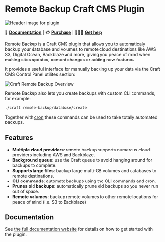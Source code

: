 # Remote Backup Craft CMS Plugin

![Header image for plugin](https://craft-plugins-cdn.timmyomahony.com/website/remote-backup/remote-backup-plugin-header.png)

📓 [**Documentation**](https://craft-plugins.timmyomahony.com/remote-backup?utm=github) | 💳 [**Purchase**](https://plugins.craftcms.com/remote-backup?craft4) | 🤷🏻‍♂️ [**Get help**](https://craft-plugins.timmyomahony.com/remote-backup/docs/get-help)

Remote Backup is a Craft CMS plugin that allows you to automaticaly backup your database and volumes to remote cloud destinations like AWS S3, Digital Ocean, Backblaze and more, giving you peace of mind when making sites updates, content changes or adding new features.

It provides a useful interface for manually backing up your data via the Craft CMS Control Panel utilites section:

![Craft Remote Backup Overview](https://craft-plugins-cdn.timmyomahony.com/website/remote-backup/utilities-screenshot.jpg)

Remote Backup also lets you create backups with custom CLI commands, for example:

```bash
./craft remote-backup/database/create
```

Together with [cron](https://en.wikipedia.org/wiki/Cron) these commands can be used to take totally automated backups.

## Features

- **Multiple cloud providers**: remote backup supports numerous cloud providers including AWS and Backblaze.
- **Background queue**: use the Craft queue to avoid hanging around for backups to complete.
- **Supports large files**: backup large multi-GB volumes and databases to remote destinations.
- **CLI commands**: automate backups using the CLI commands and cron.
- **Prunes old backups**: automatically prune old backups so you never run out of space.
- **Remote volumes**: backup remote volumes to other remote locations for peace of mind (i.e. S3 to Backblaze)

## Documentation

See [the full documentation website](https://craft-plugins.timmyomahony.com/remote-backup) for details on how to get started with the plugin.
